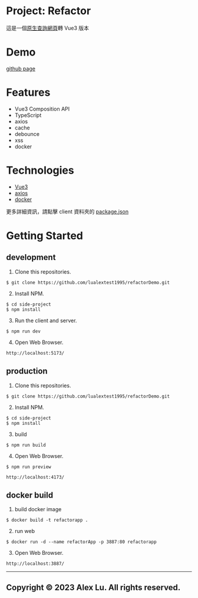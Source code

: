 # Project: Refactor

這是一個[原生查詢網頁](https://codepen.io/tariso/pen/LyoaRM)轉 Vue3 版本

# Demo

[github page](https://lualextest1995.github.io/refactorDemo/)

# Features

- Vue3 Composition API
- TypeScript
- axios
- cache
- debounce
- xss
- docker

# Technologies

- [Vue3](https://vuejs.org/)
- [axios](https://axios-http.com/)
- [docker](https://www.docker.com/)

更多詳細資訊，請點擊 client 資料夾的 [package.json](https://github.com/lualextest1995/refactorDemo/blob/master/package.json)

# Getting Started

## development

1. Clone this repositories.

```
$ git clone https://github.com/lualextest1995/refactorDemo.git
```

2. Install NPM.

```
$ cd side-project
$ npm install
```

3. Run the client and server.

```
$ npm run dev
```

4. Open Web Browser.

```
http://localhost:5173/
```

## production

1. Clone this repositories.

```
$ git clone https://github.com/lualextest1995/refactorDemo.git
```

2. Install NPM.

```
$ cd side-project
$ npm install
```

3. build

```
$ npm run build
```

4. Open Web Browser.

```
$ npm run preview

http://localhost:4173/
```

## docker build

1. build docker image

```
$ docker build -t refactorapp .
```

2. run web

```
$ docker run -d --name refactorApp -p 3887:80 refactorapp
```

3. Open Web Browser.

```
http://localhost:3887/
```

---

## Copyright © 2023 Alex Lu. All rights reserved.
